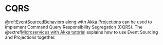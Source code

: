 # CQRS

@ref:[EventSourcedBehavior](persistence.md)s along with [Akka Projections](https://doc.akka.io/docs/akka-projection/current/)
can be used to implement Command Query Responsibility Segregation (CQRS). The @extref[Microservices with Akka tutorial](platform-guide:microservices-tutorial/index.html)
explains how to use Event Sourcing and Projections together.

 
